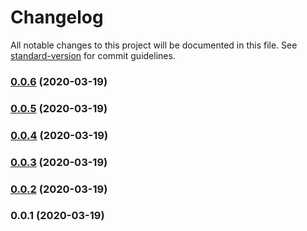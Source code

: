 # Changelog

All notable changes to this project will be documented in this file. See [standard-version](https://github.com/conventional-changelog/standard-version) for commit guidelines.

### [0.0.6](https://github.com/JanMalch/octodig/compare/v0.0.4...v0.0.6) (2020-03-19)

### [0.0.5](https://github.com/JanMalch/octodig/compare/v0.0.4...v0.0.5) (2020-03-19)

### [0.0.4](https://github.com/JanMalch/octodig/compare/v0.0.3...v0.0.4) (2020-03-19)

### [0.0.3](https://github.com/JanMalch/octodig/compare/v0.0.2...v0.0.3) (2020-03-19)

### [0.0.2](https://github.com/JanMalch/octodig/compare/v0.0.1...v0.0.2) (2020-03-19)

### 0.0.1 (2020-03-19)
